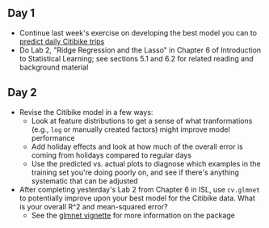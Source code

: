 ## Day 1
  * Continue last week's exercise on developing the best model you can to [predict daily Citibike trips](https://github.com/msr-ds3/coursework/tree/master/week2#predicting-daily-citibike-trips)
  * Do Lab 2, "Ridge Regression and the Lasso" in Chapter 6 of Introduction to Statistical Learning; see sections 5.1 and 6.2 for related reading and background material


## Day 2
  * Revise the Citibike model in a few ways:
    * Look at feature distributions to get a sense of what tranformations (e.g., ``log`` or manually created factors) might improve model performance
    * Add holiday effects and look at how much of the overall error is coming from holidays compared to regular days
    * Use the predicted vs. actual plots to diagnose which examples in the training set you're doing poorly on, and see if there's anything systematic that can be adjusted
  * After completing yesterday's Lab 2 from Chapter 6 in ISL, use ``cv.glmnet`` to potentially improve upon your best model for the Citibike data. What is your overall R^2 and mean-squared error?
    * See the [glmnet vignette](http://web.stanford.edu/~hastie/glmnet/glmnet_alpha.html) for more information on the package